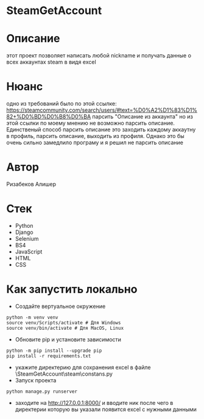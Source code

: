 # SteamGetAccount
# Описание
этот проект позволяет написать любой nickname и получать данные о всех аккаунтах steam в видя excel
# Нюанс
одно из требований было по этой ссылке: https://steamcommunity.com/search/users/#text=%D0%A2%D1%83%D1%82+%D0%BD%D0%B8%D0%BA парсить "Описание из аккаунта" но из этой ссылки по моему мнению не возможно парсить описание. Единственый способ парсить описание это заходить каждому аккаутну в профиль, парсить описание, выходить из профиля. Однако это бы очень сильно замедлило програму и я решил не парсить описание
# Автор
Ризабеков Алишер
# Cтек
- Python
- Django
- Selenium
- BS4
- JavaScript
- HTML
- CSS
# Как запустить локально
- Создайте вертуальное окружение
```
python -m venv venv
source venv/Scripts/activate # Для Windows
source venv/bin/activate # Для MacOS, Linux
```
- Обновите pip и установите зависимости
```
python -m pip install --upgrade pip
pip install -r requirements.txt
```
- укажите директерию для сохранения excel в файле \SteamGetAccount\steam\constans.py
- Запуск проекта
```
python manage.py runserver
```
- заходите на http://127.0.0.1:8000/ и вводите ник после чего в директерии которую вы указали появится excel с нужными данными
